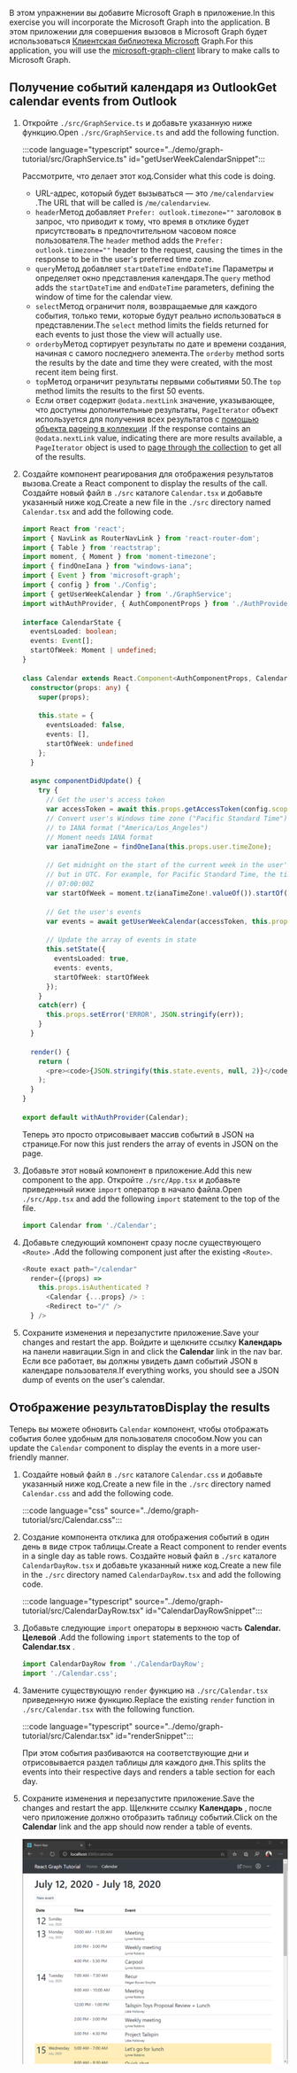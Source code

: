 <!-- markdownlint-disable MD002 MD041 -->

<span data-ttu-id="c9a72-101">В этом упражнении вы добавите Microsoft Graph в приложение.</span><span class="sxs-lookup"><span data-stu-id="c9a72-101">In this exercise you will incorporate the Microsoft Graph into the application.</span></span> <span data-ttu-id="c9a72-102">В этом приложении для совершения вызовов в Microsoft Graph будет использоваться [Клиентская библиотека Microsoft](https://github.com/microsoftgraph/msgraph-sdk-javascript) Graph.</span><span class="sxs-lookup"><span data-stu-id="c9a72-102">For this application, you will use the [microsoft-graph-client](https://github.com/microsoftgraph/msgraph-sdk-javascript) library to make calls to Microsoft Graph.</span></span>

## <a name="get-calendar-events-from-outlook"></a><span data-ttu-id="c9a72-103">Получение событий календаря из Outlook</span><span class="sxs-lookup"><span data-stu-id="c9a72-103">Get calendar events from Outlook</span></span>

1. <span data-ttu-id="c9a72-104">Откройте `./src/GraphService.ts` и добавьте указанную ниже функцию.</span><span class="sxs-lookup"><span data-stu-id="c9a72-104">Open `./src/GraphService.ts` and add the following function.</span></span>

    :::code language="typescript" source="../demo/graph-tutorial/src/GraphService.ts" id="getUserWeekCalendarSnippet":::

    <span data-ttu-id="c9a72-105">Рассмотрите, что делает этот код.</span><span class="sxs-lookup"><span data-stu-id="c9a72-105">Consider what this code is doing.</span></span>

    - <span data-ttu-id="c9a72-106">URL-адрес, который будет вызываться — это `/me/calendarview` .</span><span class="sxs-lookup"><span data-stu-id="c9a72-106">The URL that will be called is `/me/calendarview`.</span></span>
    - <span data-ttu-id="c9a72-107">`header`Метод добавляет `Prefer: outlook.timezone=""` заголовок в запрос, что приводит к тому, что время в отклике будет присутствовать в предпочтительном часовом поясе пользователя.</span><span class="sxs-lookup"><span data-stu-id="c9a72-107">The `header` method adds the `Prefer: outlook.timezone=""` header to the request, causing the times in the response to be in the user's preferred time zone.</span></span>
    - <span data-ttu-id="c9a72-108">`query`Метод добавляет `startDateTime` `endDateTime` Параметры и определяет окно представления календаря.</span><span class="sxs-lookup"><span data-stu-id="c9a72-108">The `query` method adds the `startDateTime` and `endDateTime` parameters, defining the window of time for the calendar view.</span></span>
    - <span data-ttu-id="c9a72-109">`select`Метод ограничит поля, возвращаемые для каждого события, только теми, которые будут реально использоваться в представлении.</span><span class="sxs-lookup"><span data-stu-id="c9a72-109">The `select` method limits the fields returned for each events to just those the view will actually use.</span></span>
    - <span data-ttu-id="c9a72-110">`orderby`Метод сортирует результаты по дате и времени создания, начиная с самого последнего элемента.</span><span class="sxs-lookup"><span data-stu-id="c9a72-110">The `orderby` method sorts the results by the date and time they were created, with the most recent item being first.</span></span>
    - <span data-ttu-id="c9a72-111">`top`Метод ограничит результаты первыми событиями 50.</span><span class="sxs-lookup"><span data-stu-id="c9a72-111">The `top` method limits the results to the first 50 events.</span></span>
    - <span data-ttu-id="c9a72-112">Если ответ содержит `@odata.nextLink` значение, указывающее, что доступны дополнительные результаты, `PageIterator` объект используется для получения всех результатов с [помощью объекта pageing в коллекции](https://docs.microsoft.com/graph/sdks/paging?tabs=typeScript) .</span><span class="sxs-lookup"><span data-stu-id="c9a72-112">If the response contains an `@odata.nextLink` value, indicating there are more results available, a `PageIterator` object is used to [page through the collection](https://docs.microsoft.com/graph/sdks/paging?tabs=typeScript) to get all of the results.</span></span>

1. <span data-ttu-id="c9a72-113">Создайте компонент реагирования для отображения результатов вызова.</span><span class="sxs-lookup"><span data-stu-id="c9a72-113">Create a React component to display the results of the call.</span></span> <span data-ttu-id="c9a72-114">Создайте новый файл в `./src` каталоге `Calendar.tsx` и добавьте указанный ниже код.</span><span class="sxs-lookup"><span data-stu-id="c9a72-114">Create a new file in the `./src` directory named `Calendar.tsx` and add the following code.</span></span>

    ```typescript
    import React from 'react';
    import { NavLink as RouterNavLink } from 'react-router-dom';
    import { Table } from 'reactstrap';
    import moment, { Moment } from 'moment-timezone';
    import { findOneIana } from "windows-iana";
    import { Event } from 'microsoft-graph';
    import { config } from './Config';
    import { getUserWeekCalendar } from './GraphService';
    import withAuthProvider, { AuthComponentProps } from './AuthProvider';

    interface CalendarState {
      eventsLoaded: boolean;
      events: Event[];
      startOfWeek: Moment | undefined;
    }

    class Calendar extends React.Component<AuthComponentProps, CalendarState> {
      constructor(props: any) {
        super(props);

        this.state = {
          eventsLoaded: false,
          events: [],
          startOfWeek: undefined
        };
      }

      async componentDidUpdate() {
        try {
          // Get the user's access token
          var accessToken = await this.props.getAccessToken(config.scopes);
          // Convert user's Windows time zone ("Pacific Standard Time")
          // to IANA format ("America/Los_Angeles")
          // Moment needs IANA format
          var ianaTimeZone = findOneIana(this.props.user.timeZone);

          // Get midnight on the start of the current week in the user's timezone,
          // but in UTC. For example, for Pacific Standard Time, the time value would be
          // 07:00:00Z
          var startOfWeek = moment.tz(ianaTimeZone!.valueOf()).startOf('week').utc();

          // Get the user's events
          var events = await getUserWeekCalendar(accessToken, this.props.user.timeZone, startOfWeek);

          // Update the array of events in state
          this.setState({
            eventsLoaded: true,
            events: events,
            startOfWeek: startOfWeek
          });
        }
        catch(err) {
          this.props.setError('ERROR', JSON.stringify(err));
        }
      }

      render() {
        return (
          <pre><code>{JSON.stringify(this.state.events, null, 2)}</code></pre>
        );
      }
    }

    export default withAuthProvider(Calendar);
    ```

    <span data-ttu-id="c9a72-115">Теперь это просто отрисовывает массив событий в JSON на странице.</span><span class="sxs-lookup"><span data-stu-id="c9a72-115">For now this just renders the array of events in JSON on the page.</span></span>

1. <span data-ttu-id="c9a72-116">Добавьте этот новый компонент в приложение.</span><span class="sxs-lookup"><span data-stu-id="c9a72-116">Add this new component to the app.</span></span> <span data-ttu-id="c9a72-117">Откройте `./src/App.tsx` и добавьте приведенный ниже `import` оператор в начало файла.</span><span class="sxs-lookup"><span data-stu-id="c9a72-117">Open `./src/App.tsx` and add the following `import` statement to the top of the file.</span></span>

    ```typescript
    import Calendar from './Calendar';
    ```

1. <span data-ttu-id="c9a72-118">Добавьте следующий компонент сразу после существующего `<Route>` .</span><span class="sxs-lookup"><span data-stu-id="c9a72-118">Add the following component just after the existing `<Route>`.</span></span>

    ```typescript
    <Route exact path="/calendar"
      render={(props) =>
        this.props.isAuthenticated ?
          <Calendar {...props} /> :
          <Redirect to="/" />
      } />
    ```

1. <span data-ttu-id="c9a72-119">Сохраните изменения и перезапустите приложение.</span><span class="sxs-lookup"><span data-stu-id="c9a72-119">Save your changes and restart the app.</span></span> <span data-ttu-id="c9a72-120">Войдите и щелкните ссылку **Календарь** на панели навигации.</span><span class="sxs-lookup"><span data-stu-id="c9a72-120">Sign in and click the **Calendar** link in the nav bar.</span></span> <span data-ttu-id="c9a72-121">Если все работает, вы должны увидеть дамп событий JSON в календаре пользователя.</span><span class="sxs-lookup"><span data-stu-id="c9a72-121">If everything works, you should see a JSON dump of events on the user's calendar.</span></span>

## <a name="display-the-results"></a><span data-ttu-id="c9a72-122">Отображение результатов</span><span class="sxs-lookup"><span data-stu-id="c9a72-122">Display the results</span></span>

<span data-ttu-id="c9a72-123">Теперь вы можете обновить `Calendar` компонент, чтобы отображать события более удобным для пользователя способом.</span><span class="sxs-lookup"><span data-stu-id="c9a72-123">Now you can update the `Calendar` component to display the events in a more user-friendly manner.</span></span>

1. <span data-ttu-id="c9a72-124">Создайте новый файл в `./src` каталоге `Calendar.css` и добавьте указанный ниже код.</span><span class="sxs-lookup"><span data-stu-id="c9a72-124">Create a new file in the `./src` directory named `Calendar.css` and add the following code.</span></span>

    :::code language="css" source="../demo/graph-tutorial/src/Calendar.css":::

1. <span data-ttu-id="c9a72-125">Создание компонента отклика для отображения событий в один день в виде строк таблицы.</span><span class="sxs-lookup"><span data-stu-id="c9a72-125">Create a React component to render events in a single day as table rows.</span></span> <span data-ttu-id="c9a72-126">Создайте новый файл в `./src` каталоге `CalendarDayRow.tsx` и добавьте указанный ниже код.</span><span class="sxs-lookup"><span data-stu-id="c9a72-126">Create a new file in the `./src` directory named `CalendarDayRow.tsx` and add the following code.</span></span>

    :::code language="typescript" source="../demo/graph-tutorial/src/CalendarDayRow.tsx" id="CalendarDayRowSnippet":::

1. <span data-ttu-id="c9a72-127">Добавьте следующие `import` операторы в верхнюю часть **Calendar. Целевой** .</span><span class="sxs-lookup"><span data-stu-id="c9a72-127">Add the following `import` statements to the top of **Calendar.tsx** .</span></span>

    ```typescript
    import CalendarDayRow from './CalendarDayRow';
    import './Calendar.css';
    ```

1. <span data-ttu-id="c9a72-128">Замените существующую `render` функцию на `./src/Calendar.tsx` приведенную ниже функцию.</span><span class="sxs-lookup"><span data-stu-id="c9a72-128">Replace the existing `render` function in `./src/Calendar.tsx` with the following function.</span></span>

    :::code language="typescript" source="../demo/graph-tutorial/src/Calendar.tsx" id="renderSnippet":::

    <span data-ttu-id="c9a72-129">При этом события разбиваются на соответствующие дни и отрисовывается раздел таблицы для каждого дня.</span><span class="sxs-lookup"><span data-stu-id="c9a72-129">This splits the events into their respective days and renders a table section for each day.</span></span>

1. <span data-ttu-id="c9a72-130">Сохраните изменения и перезапустите приложение.</span><span class="sxs-lookup"><span data-stu-id="c9a72-130">Save the changes and restart the app.</span></span> <span data-ttu-id="c9a72-131">Щелкните ссылку **Календарь** , после чего приложение должно отобразить таблицу событий.</span><span class="sxs-lookup"><span data-stu-id="c9a72-131">Click on the **Calendar** link and the app should now render a table of events.</span></span>

    ![Снимок экрана с таблицей событий](./images/add-msgraph-01.png)
